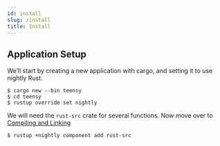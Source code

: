 ```yaml
---
id: install
slug: /install
title: Install
---
```


## Application Setup

We’ll start by creating a new application with cargo, and setting it to use
nightly Rust.

```
$ cargo new --bin teensy
$ cd teensy
$ rustup override set nightly
```

We will need the `rust-src` crate for several functions. Now move over to
[Compiling and Linking](arduino/index.md)

```bash
$ rustup +nightly component add rust-src
```
